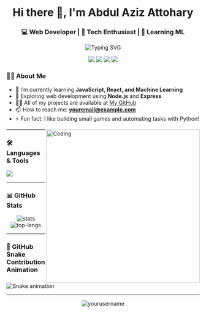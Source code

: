 <!-- Header -->
<h1 align="center">Hi there 👋, I'm Abdul Aziz Attohary</h1>
<h3 align="center">💻 Web Developer | 🎯 Tech Enthusiast | 🚀 Learning ML</h3>

<!-- Animated Banner -->
<p align="center">
  <img src="https://readme-typing-svg.demolab.com?font=Fira+Code&size=24&pause=1000&center=true&vCenter=true&width=435&lines=Welcome+to+my+GitHub!;I+love+coding+and+learning+new+tech;Let's+build+something+awesome!" alt="Typing SVG" />
</p>

<!-- Badges -->
<p align="center">
  <a href="#"><img src="https://img.shields.io/badge/VS%20Code-007ACC?style=for-the-badge&logo=visual-studio-code&logoColor=white" /></a>
  <a href="#"><img src="https://img.shields.io/badge/GitHub-181717?style=for-the-badge&logo=github&logoColor=white" /></a>
  <a href="#"><img src="https://img.shields.io/badge/JavaScript-F7DF1E?style=for-the-badge&logo=javascript&logoColor=black" /></a>
  <a href="#"><img src="https://img.shields.io/badge/Machine%20Learning-brightgreen?style=for-the-badge&logo=python&logoColor=white" /></a>
</p>

<!-- About Me -->
### 🙋‍♂️ About Me

- 🌱 I’m currently learning **JavaScript, React, and Machine Learning**
- 💼 Exploring web development using **Node.js** and **Express**
- 👨‍💻 All of my projects are available at [My GitHub](https://github.com/yourusername)
- 📫 How to reach me: **youremail@example.com**
- ⚡ Fun fact: I like building small games and automating tasks with Python!

<!-- GIF Image -->
<img align="right" alt="Coding" width="400" src="https://media.giphy.com/media/qgQUggAC3Pfv687qPC/giphy.gif" />

---

<!-- Skills Section -->
### 🛠️ Languages & Tools

<p align="left">
  <img src="https://skillicons.dev/icons?i=html,css,js,python,react,nodejs,github,git,vscode" />
</p>

---

<!-- GitHub Stats -->
### 📊 GitHub Stats

<p align="center">
  <img src="https://github-readme-stats.vercel.app/api?username=yourusername&show_icons=true&theme=tokyonight" alt="stats" />
  <img src="https://github-readme-stats.vercel.app/api/top-langs/?username=yourusername&layout=compact&theme=tokyonight" alt="top-langs" />
</p>

---

<!-- Snake Animation -->
### 🐍 GitHub Snake Contribution Animation

![Snake animation](https://github.com/Platane/snk.git)

---

<!-- Footer -->
<p align="center">
  <img src="https://komarev.com/ghpvc/?username=yourusername&label=Profile%20views&color=0e75b6&style=flat" alt="yourusername" />
</p>
